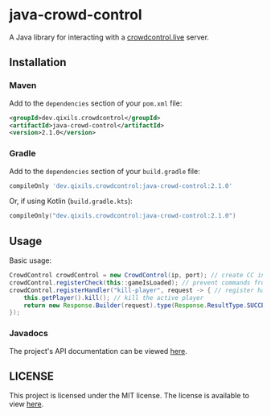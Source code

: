 # java-crowd-control
A Java library for interacting with a [crowdcontrol.live](https://crowdcontrol.live) server.

## Installation

### Maven

Add to the `dependencies` section of your `pom.xml` file:

```xml
<groupId>dev.qixils.crowdcontrol</groupId>
<artifactId>java-crowd-control</artifactId>
<version>2.1.0</version>
```

### Gradle

Add to the `dependencies` section of your `build.gradle` file:

```gradle
compileOnly 'dev.qixils.crowdcontrol:java-crowd-control:2.1.0'
```

Or, if using Kotlin (`build.gradle.kts`):

```kts
compileOnly("dev.qixils.crowdcontrol:java-crowd-control:2.1.0")
```

## Usage

Basic usage:

```java
CrowdControl crowdControl = new CrowdControl(ip, port); // create CC instance
crowdControl.registerCheck(this::gameIsLoaded); // prevent commands from executing if the game hasn't loaded
crowdControl.registerHandler("kill-player", request -> { // register handler for the effect "kill-player"
    this.getPlayer().kill(); // kill the active player
    return new Response.Builder(request).type(Response.ResultType.SUCCESS).build(); // return that the player was successfully killed
});
```

### Javadocs

The project's API documentation can be viewed [here](https://crowdcontrol.qixils.dev/apidocs/).

## LICENSE

This project is licensed under the MIT license. The license is available to view [here](https://github.com/qixils/java-crowd-control/blob/master/LICENSE).
